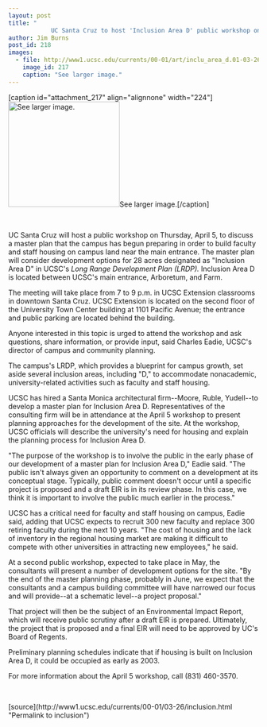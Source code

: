 ```yaml
---
layout: post
title: "
			UC Santa Cruz to host 'Inclusion Area D' public workshop on April 5"
author: Jim Burns
post_id: 218
images:
  - file: http://www1.ucsc.edu/currents/00-01/art/inclu_area_d.01-03-26.224.gif
    image_id: 217
    caption: "See larger image."
---
```


[caption id="attachment_217" align="alignnone" width="224"]<a href="http://localhost/mysite/wp-content/uploads/2001/03/inclu_area_d.01-03-26.224.gif"><img class="size-full wp-image-217" src="http://localhost/mysite/wp-content/uploads/2001/03/inclu_area_d.01-03-26.224.gif" alt="See larger image." width="224" height="212" /></a>See larger image.[/caption]
<p>
  <br>
</p>
<p>
  UC Santa Cruz will host a public workshop on Thursday, April 5, to discuss a master plan that the campus has begun preparing in order to build faculty and staff housing on campus land near the main entrance. The master plan will consider development options for 28 acres designated as "Inclusion Area D" in UCSC's <i>Long Range Development Plan (LRDP).</i> Inclusion Area D is located between UCSC's main entrance, Arboretum, and Farm.
</p>The meeting will take place from 7 to 9 p.m. in UCSC Extension classrooms in downtown Santa Cruz. UCSC Extension is located on the second floor of the University Town Center building at 1101 Pacific Avenue; the entrance and public parking are located behind the building.
<p>
  Anyone interested in this topic is urged to attend the workshop and ask questions, share information, or provide input, said Charles Eadie, UCSC's director of campus and community planning.
</p>
<p>
  The campus's LRDP, which provides a blueprint for campus growth, set aside several inclusion areas, including "D," to accommodate nonacademic, university-related activities such as faculty and staff housing.
</p>
<p>
  UCSC has hired a Santa Monica architectural firm--Moore, Ruble, Yudell--to develop a master plan for Inclusion Area D. Representatives of the consulting firm will be in attendance at the April 5 workshop to present planning approaches for the development of the site. At the workshop, UCSC officials will describe the university's need for housing and explain the planning process for Inclusion Area D.
</p>
<p>
  "The purpose of the workshop is to involve the public in the early phase of our development of a master plan for Inclusion Area D," Eadie said. "The public isn't always given an opportunity to comment on a development at its conceptual stage. Typically, public comment doesn't occur until a specific project is proposed and a draft EIR is in its review phase. In this case, we think it is important to involve the public much earlier in the process."
</p>
<p>
  UCSC has a critical need for faculty and staff housing on campus, Eadie said, adding that UCSC expects to recruit 300 new faculty and replace 300 retiring faculty during the next 10 years. "The cost of housing and the lack of inventory in the regional housing market are making it difficult to compete with other universities in attracting new employees," he said.
</p>
<p>
  At a second public workshop, expected to take place in May, the consultants will present a number of development options for the site. "By the end of the master planning phase, probably in June, we expect that the consultants and a campus building committee will have narrowed our focus and will provide--at a schematic level--a project proposal."
</p>
<p>
  That project will then be the subject of an Environmental Impact Report, which will receive public scrutiny after a draft EIR is prepared. Ultimately, the project that is proposed and a final EIR will need to be approved by UC's Board of Regents.
</p>
<p>
  Preliminary planning schedules indicate that if housing is built on Inclusion Area D, it could be occupied as early as 2003.
</p>
<p>
  For more information about the April 5 workshop, call (831) 460-3570.
</p>
<p>
  <br>

</p>
[source](http://www1.ucsc.edu/currents/00-01/03-26/inclusion.html "Permalink to inclusion")
